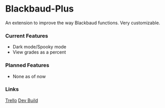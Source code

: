 # Blackbaud-Plus
An extension to improve the way Blackbaud functions. Very customizable.

### Current Features
- Dark mode/Spooky mode
- View grades as a percent

### Planned Features
- None as of now

### Links
[Trello](https://trello.com/b/BRSCtQ7N/blackbaudplus-trello-board)
[Dev Build](https://replit.com/@CodeClash/DOB-Permit-Viewer?v=1)
